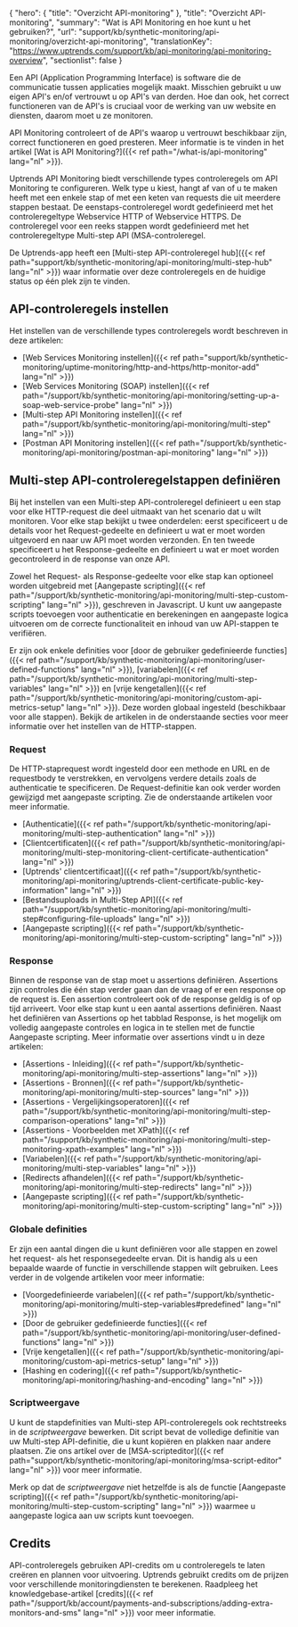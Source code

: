 {
  "hero": {
    "title": "Overzicht API-monitoring"
  },
  "title": "Overzicht API-monitoring",
  "summary": "Wat is API Monitoring en hoe kunt u het gebruiken?",
  "url": "support/kb/synthetic-monitoring/api-monitoring/overzicht-api-monitoring",
  "translationKey": "https://www.uptrends.com/support/kb/api-monitoring/api-monitoring-overview",
  "sectionlist": false
}

Een API (Application Programming Interface) is software die de communicatie tussen applicaties mogelijk maakt. Misschien gebruikt u uw eigen API's en/of vertrouwt u op API's van derden. Hoe dan ook, het correct functioneren van de API's is cruciaal voor de werking van uw website en diensten, daarom moet u ze monitoren.

API Monitoring controleert of de API's waarop u vertrouwt beschikbaar zijn, correct functioneren en goed presteren. Meer informatie is te vinden in het artikel [Wat is API Monitoring?]({{< ref path="/what-is/api-monitoring" lang="nl" >}}).

Uptrends API Monitoring biedt verschillende types controleregels om API Monitoring te configureren. Welk type u kiest, hangt af van of u te maken heeft met een enkele stap of met een keten van requests die uit meerdere stappen bestaat. De eenstaps-controleregel wordt gedefinieerd met het controleregeltype Webservice HTTP of Webservice HTTPS. De controleregel voor een reeks stappen wordt gedefinieerd met het controleregeltype Multi-step API (MSA-controleregel.

De Uptrends-app heeft een [Multi-step API-controleregel hub]({{< ref path="support/kb/synthetic-monitoring/api-monitoring/multi-step-hub" lang="nl" >}}) waar informatie over deze controleregels en de huidige status op één plek zijn te vinden.

## API-controleregels instellen

Het instellen van de verschillende types controleregels wordt beschreven in deze artikelen:

-   [Web Services Monitoring instellen]({{< ref path="support/kb/synthetic-monitoring/uptime-monitoring/http-and-https/http-monitor-add" lang="nl" >}})
-   [Web Services Monitoring (SOAP) instellen]({{< ref path="/support/kb/synthetic-monitoring/api-monitoring/setting-up-a-soap-web-service-probe" lang="nl" >}})
-   [Multi-step API Monitoring instellen]({{< ref path="/support/kb/synthetic-monitoring/api-monitoring/multi-step" lang="nl" >}})
-   [Postman API Monitoring instellen]({{< ref path="/support/kb/synthetic-monitoring/api-monitoring/postman-api-monitoring" lang="nl" >}})

## Multi-step API-controleregelstappen definiëren

Bij het instellen van een Multi-step API-controleregel definieert u een stap voor elke HTTP-request die deel uitmaakt van het scenario dat u wilt monitoren. Voor elke stap bekijkt u twee onderdelen: eerst specificeert u de details voor het Request-gedeelte en definieert u wat er moet worden uitgevoerd en naar uw API moet worden verzonden. En ten tweede specificeert u het Response-gedeelte en definieert u wat er moet worden gecontroleerd in de response van onze API. 

Zowel het Request- als Response-gedeelte voor elke stap kan optioneel worden uitgebreid met [Aangepaste scripting]({{< ref path="/support/kb/synthetic-monitoring/api-monitoring/multi-step-custom-scripting" lang="nl" >}}), geschreven in Javascript. U kunt uw aangepaste scripts toevoegen voor authenticatie en berekeningen en aangepaste logica uitvoeren om de correcte functionaliteit en inhoud van uw API-stappen te verifiëren.

Er zijn ook enkele definities voor [door de gebruiker gedefinieerde functies]({{< ref path="/support/kb/synthetic-monitoring/api-monitoring/user-defined-functions" lang="nl" >}}), [variabelen]({{< ref path="/support/kb/synthetic-monitoring/api-monitoring/multi-step-variables" lang="nl" >}}) en [vrije kengetallen]({{< ref path="/support/kb/synthetic-monitoring/api-monitoring/custom-api-metrics-setup" lang="nl" >}}). Deze worden globaal ingesteld (beschikbaar voor alle stappen). Bekijk de artikelen in de onderstaande secties voor meer informatie over het instellen van de HTTP-stappen.

### Request

De HTTP-staprequest wordt ingesteld door een methode en URL en de requestbody te verstrekken, en vervolgens verdere details zoals de authenticatie te specificeren. De Request-definitie kan ook verder worden gewijzigd met aangepaste scripting. Zie de onderstaande artikelen voor meer informatie.

-   [Authenticatie]({{< ref path="/support/kb/synthetic-monitoring/api-monitoring/multi-step-authentication" lang="nl" >}})
-   [Clientcertificaten]({{< ref path="/support/kb/synthetic-monitoring/api-monitoring/multi-step-monitoring-client-certificate-authentication" lang="nl" >}})
-   [Uptrends' clientcertificaat]({{< ref path="/support/kb/synthetic-monitoring/api-monitoring/uptrends-client-certificate-public-key-information" lang="nl" >}})
-   [Bestandsuploads in Multi-Step API]({{< ref path="/support/kb/synthetic-monitoring/api-monitoring/multi-step#configuring-file-uploads" lang="nl" >}})
- [Aangepaste scripting]({{< ref path="/support/kb/synthetic-monitoring/api-monitoring/multi-step-custom-scripting" lang="nl" >}})

### Response

Binnen de response van de stap moet u assertions definiëren. Assertions zijn controles die één stap verder gaan dan de vraag of er een response op de request is. Een assertion controleert ook of de response geldig is of op tijd arriveert. Voor elke stap kunt u een aantal assertions definiëren. Naast het definiëren van Assertions op het tabblad Response, is het mogelijk om volledig aangepaste controles en logica in te stellen met de functie Aangepaste scripting. Meer informatie over assertions vindt u in deze artikelen:

-   [Assertions - Inleiding]({{< ref path="/support/kb/synthetic-monitoring/api-monitoring/multi-step-assertions" lang="nl" >}})
-   [Assertions - Bronnen]({{< ref path="/support/kb/synthetic-monitoring/api-monitoring/multi-step-sources" lang="nl" >}})
-   [Assertions - Vergelijkingsoperatoren]({{< ref path="/support/kb/synthetic-monitoring/api-monitoring/multi-step-comparison-operations" lang="nl" >}})
-   [Assertions - Voorbeelden met XPath]({{< ref path="/support/kb/synthetic-monitoring/api-monitoring/multi-step-monitoring-xpath-examples" lang="nl" >}})
-   [Variabelen]({{< ref path="/support/kb/synthetic-monitoring/api-monitoring/multi-step-variables" lang="nl" >}})
-   [Redirects afhandelen]({{< ref path="/support/kb/synthetic-monitoring/api-monitoring/multi-step-redirects" lang="nl" >}})
- [Aangepaste scripting]({{< ref path="/support/kb/synthetic-monitoring/api-monitoring/multi-step-custom-scripting" lang="nl" >}})

### Globale definities

Er zijn een aantal dingen die u kunt definiëren voor alle stappen en zowel het request- als het responsegedeelte ervan. Dit is handig als u een bepaalde waarde of functie in verschillende stappen wilt gebruiken. Lees verder in de volgende artikelen voor meer informatie:

-   [Voorgedefinieerde variabelen]({{< ref path="/support/kb/synthetic-monitoring/api-monitoring/multi-step-variables#predefined" lang="nl" >}})
-   [Door de gebruiker gedefinieerde functies]({{< ref path="/support/kb/synthetic-monitoring/api-monitoring/user-defined-functions" lang="nl" >}})
-   [Vrije kengetallen]({{< ref path="/support/kb/synthetic-monitoring/api-monitoring/custom-api-metrics-setup" lang="nl" >}})
-   [Hashing en codering]({{< ref path="/support/kb/synthetic-monitoring/api-monitoring/hashing-and-encoding" lang="nl" >}})

### Scriptweergave

U kunt de stapdefinities van Multi-step API-controleregels ook rechtstreeks in de *scriptweergave* bewerken. Dit script bevat de volledige definitie van uw Multi-step API-definitie, die u kunt kopiëren en plakken naar andere plaatsen. Zie ons artikel over de [MSA-scripteditor]({{< ref path="support/kb/synthetic-monitoring/api-monitoring/msa-script-editor" lang="nl" >}}) voor meer informatie.

Merk op dat de *scriptweergave* niet hetzelfde is als de functie [Aangepaste scripting]({{< ref path="/support/kb/synthetic-monitoring/api-monitoring/multi-step-custom-scripting" lang="nl" >}}) waarmee u aangepaste logica aan uw scripts kunt toevoegen.

## Credits

API-controleregels gebruiken API-credits om u controleregels te laten creëren en plannen voor uitvoering. Uptrends gebruikt credits om de prijzen voor verschillende monitoringdiensten te berekenen. Raadpleeg het knowledgebase-artikel [credits]({{< ref path="/support/kb/account/payments-and-subscriptions/adding-extra-monitors-and-sms" lang="nl" >}}) voor meer informatie.